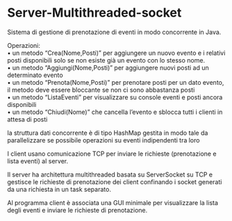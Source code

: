 # Server-Multithreaded-socket
Sistema di gestione di prenotazione di eventi in modo concorrente in Java.

Operazioni: <br>
• un metodo “Crea(Nome,Posti)” per aggiungere un nuovo evento e i relativi posti
disponibili solo se non esiste già un evento con lo stesso nome.<br>
• un metodo “Aggiungi(Nome,Posti)” per aggiungere nuovi posti ad un determinato evento<br>
• un metodo “Prenota(Nome,Posti)” per prenotare posti per un dato evento,
il metodo deve essere bloccante se non ci sono abbastanza posti<br>
• un metodo “ListaEventi” per visualizzare su console eventi e posti ancora disponibili<br>
• un metodo “Chiudi(Nome)” che cancella l’evento e sblocca tutti i clienti in attesa di posti<br>

la struttura dati concorrente è di tipo HashMap gestita in modo tale da parallelizzare se possibile operazioni su eventi indipendenti tra loro

I client usano comunicazione TCP per inviare le richieste
(prenotazione e lista eventi) al server.

Il server ha architettura multithreaded basata su ServerSocket su TCP e gestisce le richieste di prenotazione dei client confinando i socket generati da una richiesta in un task separato.

Al programma client è associata una GUI minimale per visualizzare la lista degli
eventi e inviare le richieste di prenotazione.
